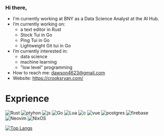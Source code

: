 ### Hi there,
- I'm currently working at BNY as a Data Science Analyst at the AI Hub.
- I’m currently working on:
    * a text editor in Rust
    * Stock Tui in Go
    * Ping Tui in Go
    * Lightweight Git tui in Go
- I’m currently interested in:
    * data science
    * machine learning
    * "low level" programming
- How to reach me: dawson4623@gmail.com
- Website: https://crooksryan.com/


# Exprience
![Rust](https://img.shields.io/badge/rust-%23000000.svg?style=for-the-badge&logo=rust&logoColor=white)
![ptyhon](https://img.shields.io/badge/Python-FFD43B?style=for-the-badge&logo=python&logoColor=blue)
![js](https://img.shields.io/badge/JavaScript-323330?style=for-the-badge&logo=javascript&logoColor=F7DF1E)
![Go](https://img.shields.io/badge/go-%2300ADD8.svg?style=for-the-badge&logo=go&logoColor=white)
![Lua](https://img.shields.io/badge/lua-%232C2D72.svg?style=for-the-badge&logo=lua&logoColor=white)
![c](https://img.shields.io/badge/C-00599C?style=for-the-badge&logo=c&logoColor=white)
![vue](https://img.shields.io/badge/Vue.js-35495E?style=for-the-badge&logo=vuedotjs&logoColor=4FC08D)
![postgres](https://img.shields.io/badge/PostgreSQL-316192?style=for-the-badge&logo=postgresql&logoColor=white)
![firebase](https://img.shields.io/badge/firebase-ffca28?style=for-the-badge&logo=firebase&logoColor=black)
![Neovim](https://img.shields.io/badge/NeoVim-%2357A143.svg?&style=for-the-badge&logo=neovim&logoColor=white)
![NixOS](https://img.shields.io/badge/NIXOS-5277C3.svg?style=for-the-badge&logo=NixOS&logoColor=white)

[![Top Langs](https://github-readme-stats-vert-gamma.vercel.app/api/top-langs/?username=rdawson46&size_weight=0.5&hide=css&count_weight=0.5&layout=compact&hide_border=true&bg_color=00000000&text_color=ffffff&title_color=ffffff)](https://github.com/rdawson46/github-readme-stats)
